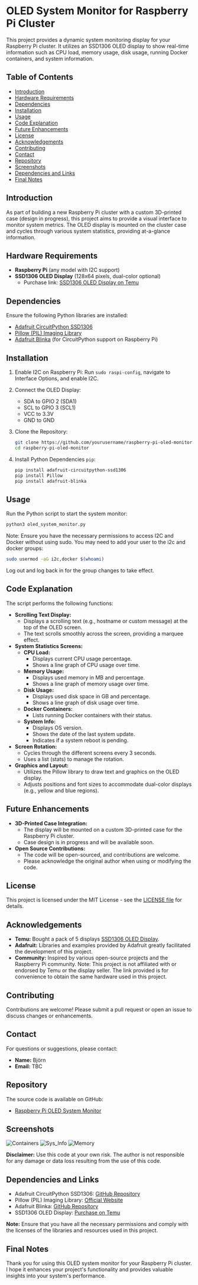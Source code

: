 # OLED System Monitor for Raspberry Pi Cluster

This project provides a dynamic system monitoring display for your Raspberry Pi cluster. It utilizes an SSD1306 OLED display to show real-time information such as CPU load, memory usage, disk usage, running Docker containers, and system information.

## Table of Contents

- [Introduction](#introduction)
- [Hardware Requirements](#hardware-requirements)
- [Dependencies](#dependencies)
- [Installation](#installation)
- [Usage](#usage)
- [Code Explanation](#code-explanation)
- [Future Enhancements](#future-enhancements)
- [License](#license)
- [Acknowledgements](#acknowledgements)
- [Contributing](#contributing)
- [Contact](#contact)
- [Repository](#repository)
- [Screenshots](#screenshots)
- [Dependencies and Links](#dependencies-and-links)
- [Final Notes](#final-notes)

## Introduction

As part of building a new Raspberry Pi cluster with a custom 3D-printed case (design in progress), this project aims to provide a visual interface to monitor system metrics. The OLED display is mounted on the cluster case and cycles through various system statistics, providing at-a-glance information.

## Hardware Requirements

- **Raspberry Pi** (any model with I2C support)
- **SSD1306 OLED Display** (128x64 pixels, dual-color optional)
  - Purchase link: [SSD1306 OLED Display on Temu](https://share.temu.com/CKcEp5PY9LA)

## Dependencies

Ensure the following Python libraries are installed:

- [Adafruit CircuitPython SSD1306](https://github.com/adafruit/Adafruit_CircuitPython_SSD1306)
- [Pillow (PIL) Imaging Library](https://python-pillow.org/)
- [Adafruit Blinka](https://github.com/adafruit/Adafruit_Blinka) (for CircuitPython support on Raspberry Pi)

## Installation
1. Enable I2C on Raspberry Pi:
   Run `sudo raspi-config`, navigate to Interface Options, and enable I2C.

2. Connect the OLED Display:
   - SDA to GPIO 2 (SDA1)
   - SCL to GPIO 3 (SCL1)
   - VCC to 3.3V
   - GND to GND

3. Clone the Repository:
   ```bash
   git clone https://github.com/yourusername/raspberry-pi-oled-monitor.git
   cd raspberry-pi-oled-monitor
   ```
   
4. Install Python Dependencies `pip`:
   ```bash
   pip install adafruit-circuitpython-ssd1306
   pip install Pillow
   pip install adafruit-blinka
   ```
   
## Usage
Run the Python script to start the system monitor:
```bash
python3 oled_system_monitor.py
```
Note: Ensure you have the necessary permissions to access I2C and Docker without using sudo. You may need to add your user to the i2c and docker groups:

```bash
sudo usermod -aG i2c,docker $(whoami)
```
Log out and log back in for the group changes to take effect.

## Code Explanation
The script performs the following functions:

- **Scrolling Text Display:**
  - Displays a scrolling text (e.g., hostname or custom message) at the top of the OLED screen.
  - The text scrolls smoothly across the screen, providing a marquee effect.
- **System Statistics Screens:**
  - **CPU Load:**
    - Displays current CPU usage percentage.
    - Shows a line graph of CPU usage over time.
  - **Memory Usage:**
    - Displays used memory in MB and percentage.
    - Shows a line graph of memory usage over time.
  - **Disk Usage:**
    - Displays used disk space in GB and percentage.
    - Shows a line graph of disk usage over time.
  - **Docker Containers:**
    - Lists running Docker containers with their status.
  - **System Info:**
    - Displays OS version.
    - Shows the date of the last system update.
    - Indicates if a system reboot is pending.
- **Screen Rotation:**
  - Cycles through the different screens every 3 seconds.
  - Uses a list (stats) to manage the rotation.
- **Graphics and Layout:**
  - Utilizes the Pillow library to draw text and graphics on the OLED display.
  - Adjusts positions and font sizes to accommodate dual-color displays (e.g., yellow and blue regions).

## Future Enhancements
 - **3D-Printed Case Integration:**
   - The display will be mounted on a custom 3D-printed case for the Raspberry Pi cluster.
   - Case design is in progress and will be available soon.
- **Open Source Contributions:**
   - The code will be open-sourced, and contributions are welcome.
   - Please acknowledge the original author when using or modifying the code.

## License
This project is licensed under the MIT License - see the [LICENSE file](https://github.com/bjorngluck/raspberry-pi-oled-monitor/blob/main/LICENSE) for details.

## Acknowledgements
- **Temu:** Bought a pack of 5 displays [SSD1306 OLED Display](https://share.temu.com/CKcEp5PY9LA).
- **Adafruit:** Libraries and examples provided by Adafruit greatly facilitated the development of this project.
- **Community:** Inspired by various open-source projects and the Raspberry Pi community.
Note: This project is not affiliated with or endorsed by Temu or the display seller. The link provided is for convenience to obtain the same hardware used in this project.

## Contributing
Contributions are welcome! Please submit a pull request or open an issue to discuss changes or enhancements.

## Contact
For questions or suggestions, please contact:
- **Name:** Björn
- **Email:** TBC

## Repository
The source code is available on GitHub:
- [Raspberry Pi OLED System Monitor](https://github.com/bjorngluck/raspberry-pi-oled-monitor)

## Screenshots
![Containers](https://github.com/user-attachments/assets/525626d0-5dcf-4e50-8909-af25fc43a4da)
![Sys_Info](https://github.com/user-attachments/assets/3a4ec3b4-4353-44bd-99c2-7f0b436b3a53)
![Memory](https://github.com/user-attachments/assets/b7c44d91-2e67-4700-b1c0-def53467cef1)


**Disclaimer:** Use this code at your own risk. The author is not responsible for any damage or data loss resulting from the use of this code.

## Dependencies and Links
- Adafruit CircuitPython SSD1306: [GitHub Repository](https://github.com/adafruit/Adafruit_CircuitPython_SSD1306)
- Pillow (PIL) Imaging Library: [Official Website](https://python-pillow.org/)
- Adafruit Blinka: [GitHub Repository](https://github.com/adafruit/Adafruit_Blinka)
- SSD1306 OLED Display: [Purchase on Temu](https://share.temu.com/CKcEp5PY9LA)

**Note:** Ensure that you have all the necessary permissions and comply with the licenses of the libraries and resources used in this project.

## Final Notes
Thank you for using this OLED system monitor for your Raspberry Pi cluster. I hope it enhances your project's functionality and provides valuable insights into your system's performance.
